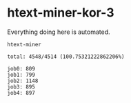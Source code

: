 # htext-miner-kor-3

Everything doing here is automated.

```
htext-miner

total: 4548/4514 (100.75321222862206%)

job0: 809
job1: 799
job2: 1148
job3: 895
job4: 897
```